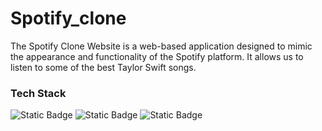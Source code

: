 # Spotify_clone
The Spotify Clone Website is a web-based application designed to mimic the appearance and functionality of the Spotify platform. It allows us to listen to some of the best Taylor Swift songs.
### Tech Stack



![Static Badge](https://img.shields.io/badge/HTML-101010?logo=html5&logoColor=%23E34F26) ![Static Badge](https://img.shields.io/badge/CSS-202020?logo=css3&logoColor=%231572B6) ![Static Badge](https://img.shields.io/badge/JavaScript-101010?logo=javascript&logoColor=%23F7DF1E)
